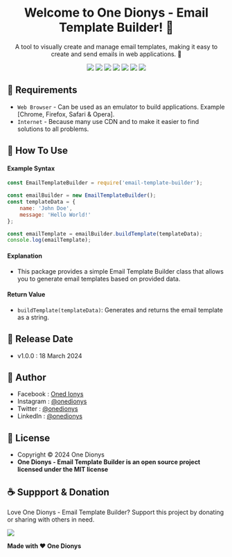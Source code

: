 <h1 align="center">Welcome to One Dionys - Email Template Builder! 👋 </h1>

<p align="center">A tool to visually create and manage email templates, making it easy to create and send emails in web applications. 💖 </p>

<p align="center">
<img src="https://img.shields.io/github/contributors/onedionys/onedionys-email-template-builder?style=flat-square">
<img src="https://img.shields.io/github/issues/onedionys/onedionys-email-template-builder?style=flat-square">
<img src="https://img.shields.io/github/stars/onedionys/onedionys-email-template-builder?style=flat-square"> 
<img src="https://img.shields.io/github/forks/onedionys/onedionys-email-template-builder?style=flat-square">
<img src="https://img.shields.io/github/last-commit/onedionys/onedionys-email-template-builder.svg?style=flat-square">
<img src="https://img.shields.io/github/languages/code-size/onedionys/onedionys-email-template-builder?style=flat-square">
<img src="https://img.shields.io/github/license/onedionys/onedionys-email-template-builder?style=flat-square">
</p>

## 💾 Requirements

* `Web Browser` - Can be used as an emulator to build applications. Example [Chrome, Firefox, Safari & Opera].
* `Internet` - Because many use CDN and to make it easier to find solutions to all problems.

## 🎯 How To Use

#### Example Syntax

```javascript
const EmailTemplateBuilder = require('email-template-builder');

const emailBuilder = new EmailTemplateBuilder();
const templateData = {
    name: 'John Doe',
    message: 'Hello World!'
};

const emailTemplate = emailBuilder.buildTemplate(templateData);
console.log(emailTemplate);
```

#### Explanation

* This package provides a simple Email Template Builder class that allows you to generate email templates based on provided data.

#### Return Value

* `buildTemplate(templateData)`: Generates and returns the email template as a string.

## 📆 Release Date

* v1.0.0 : 18 March 2024

## 🧑 Author

* Facebook : <a href="https://www.facebook.com/theonedionys"> Oned Ionys</a>
* Instagram : <a href="https://www.instagram.com/onedionys/"> @onedionys</a>
* Twitter : <a href="https://twitter.com/onedionys"> @onedionys</a>
* LinkedIn :  <a href="https://www.linkedin.com/in/onedionys/"> @onedionys</a>

## 📝 License

* Copyright © 2024 One Dionys
* **One Dionys - Email Template Builder is an open source project licensed under the MIT license**

## ☕️ Suppport & Donation

Love One Dionys - Email Template Builder? Support this project by donating or sharing with others in need.

<a href="https://www.buymeacoffee.com/onedionys"><img src="https://img.shields.io/badge/Buy_Me_A_Coffee-FFDD00?style=for-the-badge&logo=buy-me-a-coffee&logoColor=black"/> </a>

**Made with ❤️ One Dionys**
